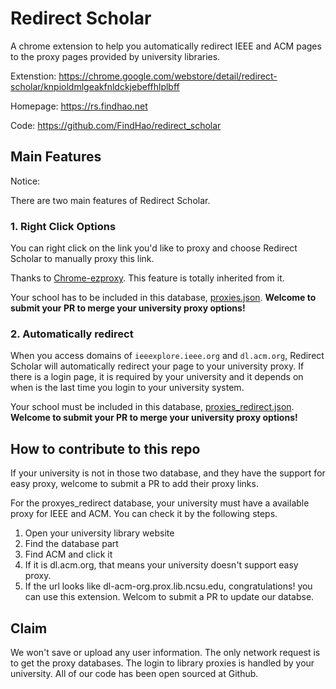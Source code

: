 # Redirect Scholar


A chrome extension to help you automatically redirect IEEE and ACM pages to the proxy pages provided by university libraries.

Extenstion: <https://chrome.google.com/webstore/detail/redirect-scholar/knpioldmlgeakfnldckjebeffhlplbff>

Homepage: <https://rs.findhao.net>

Code: <https://github.com/FindHao/redirect_scholar>

## Main Features

Notice:

There are two main features of Redirect Scholar.

### 1. Right Click Options

You can right click on the link you'd like to proxy and choose Redirect Scholar to manually proxy this link.

Thanks to [Chrome-ezproxy](https://github.com/tom5760/chrome-ezproxy). This feature is totally inherited from it.

Your school has to be included in this database, [proxies.json](https://github.com/FindHao/redirect_scholar/blob/master/proxies.json).
**Welcome to submit your PR to merge your university proxy options!**

### 2. Automatically redirect

When you access domains of `ieeexplore.ieee.org` and `dl.acm.org`, Redirect Scholar will automatically redirect your page to your university proxy. If there is a login page, it is required by your university and it depends on when is the last time you login to your university system. 

Your school must be included in this database, [proxies_redirect.json](https://github.com/FindHao/redirect_scholar/blob/master/proxies_redirect.json).
**Welcome to submit your PR to merge your university proxy options!**

## How to contribute to this repo

If your university is not in those two database, and they have the support for easy proxy, welcome to submit a PR to add their proxy links.

For the proxyes_redirect database, your university must have a available proxy for IEEE and ACM. You can check it by the following steps.

1. Open your university library website
2. Find the database part
3. Find ACM and click it
4. If it is dl.acm.org, that means your university doesn't support easy proxy. 
5. If the url looks like dl-acm-org.prox.lib.ncsu.edu, congratulations! you can use this extension. Welcom to submit a PR to update our databse.


## Claim
We won't save or upload any user information. The only network request is to get the proxy databases. The login to library proxies is handled by your university. All of our code has been open sourced at Github.


